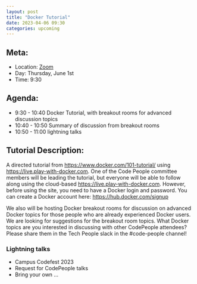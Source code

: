 ```yaml
---
layout: post
title: "Docker Tutorial"
date: 2023-04-06 09:30
categories: upcoming
---
```


## Meta:

- Location: [Zoom](https://z.umn.edu/cpmstream)
- Day: Thursday, June 1st
- Time: 9:30

## Agenda:

- 9:30 - 10:40 Docker Tutorial, with breakout rooms for advanced discussion topics
- 10:40 - 10:50 Summary of discussion from breakout rooms
- 10:50 - 11:00 lightning talks

## Tutorial Description:

A directed tutorial from https://www.docker.com/101-tutorial/ using https://live.play-with-docker.com.  One of the Code People committee members will be leading the tutorial, but everyone will be able to follow along using the cloud-based https://live.play-with-docker.com.  However, before using the site, you need to have a Docker login and password.  You can create a Docker account here: https://hub.docker.com/signup

We also will be hosting Docker breakout rooms for discussion on advanced Docker topics for those people who are already experienced Docker users.  We are looking for suggestions for the breakout room topics.  What Docker topics are you interested in discussing with other CodePeople attendees?  Please share them in the Tech People slack in the #code-people channel!

### Lightning talks
- Campus Codefest 2023
- Request for CodePeople talks
- Bring your own ...
